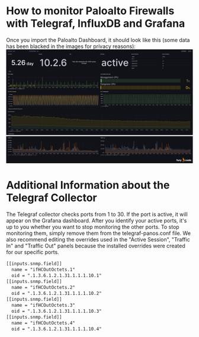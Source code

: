 # How to monitor Paloalto Firewalls with Telegraf, InfluxDB and Grafana
Once you import the Paloalto Dashboard, it should look like this (some data has been blacked in the images for privacy reasons):
![Dashboard](/paloalto/pictures/FirewallPaloAlto1.png)
![Dashboard](/paloalto/pictures/FirewallPaloAlto2.png)

# Additional Information about the Telegraf Collector
The Telegraf collector checks ports from 1 to 30. If the port is active, it will appear on the Grafana dashboard. After you identify your active ports, it's up to you whether you want to stop monitoring the other ports. To stop monitoring them, simply remove them from the telegraf-panos.conf file. We also recommend editing the overrides used in the "Active Session", "Traffic In" and "Traffic Out" panels because the installed overrides were created for our specific ports.
```
[[inputs.snmp.field]]
  name = "ifHCOutOctets.1"
  oid = ".1.3.6.1.2.1.31.1.1.1.10.1"
[[inputs.snmp.field]]
  name = "ifHCOutOctets.2"
  oid = ".1.3.6.1.2.1.31.1.1.1.10.2"
[[inputs.snmp.field]]
  name = "ifHCOutOctets.3"
  oid = ".1.3.6.1.2.1.31.1.1.1.10.3"
[[inputs.snmp.field]]
  name = "ifHCOutOctets.4"
  oid = ".1.3.6.1.2.1.31.1.1.1.10.4"
```
